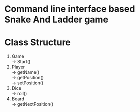 # Command line interface based Snake And Ladder game


# Class Structure
1. Game<br />
    -> Start()
2. Player<br />
   -> getName() <br />
   -> getPosition()<br />
   -> setPosition()<br />
3. Dice<br /> 
   -> roll()
4. Board<br />
   -> getNextPosition()
 
